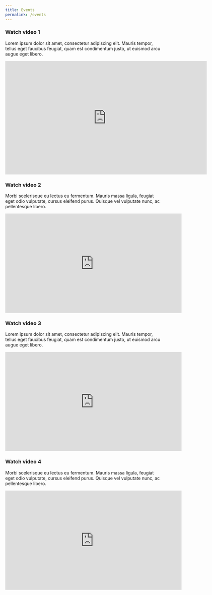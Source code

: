 ```yaml
---
title: Events
permalink: /events
---
```

### **Watch video 1**

Lorem ipsum dolor sit amet, consectetur adipiscing elit. Mauris tempor, tellus eget faucibus feugiat, quam est condimentum justo, ut euismod arcu augue eget libero. 

<iframe width="640" height="360" src="https://www.youtube.com/embed/uOlKsaW9t-s" frameborder="0" allow="accelerometer; autoplay; clipboard-write; encrypted-media; gyroscope; picture-in-picture" allowfullscreen></iframe>

### **Watch video 2**

Morbi scelerisque eu lectus eu fermentum. Mauris massa ligula, feugiat eget odio vulputate, cursus eleifend purus. Quisque vel vulputate nunc, ac pellentesque libero.

<iframe width="560" height="315" src="https://www.youtube.com/embed/n3jrVlsbzM4" frameborder="0" allow="accelerometer; autoplay; clipboard-write; encrypted-media; gyroscope; picture-in-picture" allowfullscreen></iframe>

### **Watch video 3**

Lorem ipsum dolor sit amet, consectetur adipiscing elit. Mauris tempor, tellus eget faucibus feugiat, quam est condimentum justo, ut euismod arcu augue eget libero. 

<iframe width="560" height="315" src="https://www.youtube.com/embed/6Y4ABPwWpfI" frameborder="0" allow="accelerometer; autoplay; clipboard-write; encrypted-media; gyroscope; picture-in-picture" allowfullscreen></iframe>

### **Watch video 4**

Morbi scelerisque eu lectus eu fermentum. Mauris massa ligula, feugiat eget odio vulputate, cursus eleifend purus. Quisque vel vulputate nunc, ac pellentesque libero.

<iframe width="560" height="315" src="https://www.youtube.com/embed/8joN9J9L3nk" frameborder="0" allow="accelerometer; autoplay; clipboard-write; encrypted-media; gyroscope; picture-in-picture" allowfullscreen></iframe>